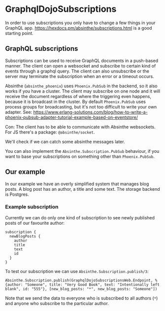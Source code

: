 # GraphqlDojoSubscriptions

In order to use subscriptions you only have to change a few things in your GraphQL app.
https://hexdocs.pm/absinthe/subscriptions.html is a good starting point.

## GraphQL subscriptions

Subscriptions can be used to receive GraphQL documents in a push-based
manner. The client can open a websocket and subscribe to certain kind
of events through a graphql query. The client can also unsubscribe or
the server may terminate the subscription when an error or a timeout
occurs.

Absinthe (`absinthe_phoenix`) uses `Phoenix.PubSub` in the backend, so
it also works if you have a cluster. The client may subscribe on one
node and it will receive the document regardless of where the triggering
even happens, because it is broadcast in the cluster.
By default `Phoenix.PubSub` uses process groups for
broadcasting, but it's not too difficult to write your own adapter.
See: https://www.erlang-solutions.com/blog/how-to-write-a-phoenix-pubsub-adapter-tutorial-example-based-on-eventstore/

Con: The client has to be able to communicate with Absinthe websockets.
For JS there's a package: `@absinthe/socket`.

We'll check if we can catch some absinthe messages later.

You can also implement the `Absinthe.Subscription.PubSub` behaviour, if
you want to base your subscriptions on something other than `Phoenix.PubSub`.

## Our example

In our example we have an overly simplified system that manages blog posts.
A blog post has an author, a title and some text.
The storage backend is Postgres.

### Example subscription

Currently we can do only one kind of subscription to see newly published posts
of our favourite author:

```
subscription {
  newBlogPosts {
    author
    title
    text
    id
  }
}
```

To test our subscription we can use `Absinthe.Subscription.publish/3`:
```
Absinthe.Subscription.publish(GraphqlDojoSubscriptionsWeb.Endpoint, %{author: "Someone", title: "Very Good Book", text: "Intentionally left blank", id: "555"}, [new_blog_posts: "*", new_blog_posts: "Someone"])
```

Note that we send the data to everyone who is subscribed to all authors (`*`) and anyone who subscribe to the particular author.